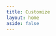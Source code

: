 ```yaml
---
title: Customize
layout: home
aside: false
---
```


<script setup>
import CustomizeCards from './.vitepress/theme/components/CustomizeCards.vue'
</script>

<CustomizeCards />